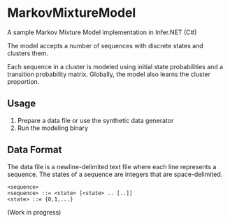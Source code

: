 # MarkovMixtureModel
A sample Markov Mixture Model implementation in Infer.NET (C#)

The model accepts a number of sequences with discrete states and clusters them.

Each sequence in a cluster is modeled using initial state probabilities and a transition probability matrix. Globally, the model also learns the cluster proportion.

## Usage

1. Prepare a data file or use the synthetic data generator
2. Run the modeling binary

## Data Format
The data file is a newline-delimited text file where each line represents a sequence. The states of a sequence are integers that are space-delimited.

```
<sequence>
<sequence> ::= <state> [<state> .. [..]]
<state> ::= {0,1,...}
```

(Work in progress)
